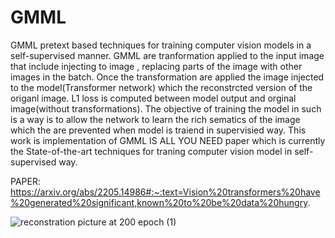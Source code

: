 # GMML

GMML pretext based techniques for training computer vision models in a self-supervised manner. GMML are tranformation applied to the input image that include injecting to image , replacing parts of the image with other images in the batch. Once the transformation are applied the image injected to the model(Transformer network) which the reconstrcted version of the origanl image. L1 loss is computed between model output and orginal image(without transformations). The objective of training the model in such is a way is to allow the network to learn the rich sematics of the image which the are prevented when model is traiend in supervisied way. This work is implementation of GMML IS ALL YOU NEED paper which is currently the State-of-the-art techniques for traning computer vision model in self-supervised way.

PAPER: https://arxiv.org/abs/2205.14986#:~:text=Vision%20transformers%20have%20generated%20significant,known%20to%20be%20data%20hungry.


![reconstration picture at 200 epoch (1)](https://user-images.githubusercontent.com/47521742/180667714-c70d2e2f-1ec9-4cb5-92c9-00f3b0393a11.jpg)
